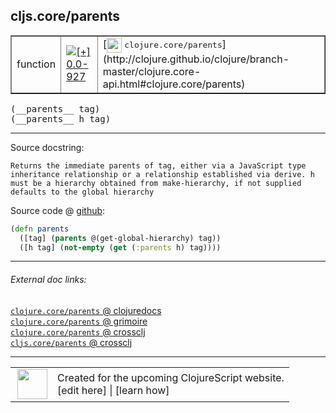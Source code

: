 ## cljs.core/parents



 <table border="1">
<tr>
<td>function</td>
<td><a href="https://github.com/cljsinfo/cljs-api-docs/tree/0.0-927"><img valign="middle" alt="[+] 0.0-927" title="Added in 0.0-927" src="https://img.shields.io/badge/+-0.0--927-lightgrey.svg"></a> </td>
<td>
[<img height="24px" valign="middle" src="http://i.imgur.com/1GjPKvB.png"> <samp>clojure.core/parents</samp>](http://clojure.github.io/clojure/branch-master/clojure.core-api.html#clojure.core/parents)
</td>
</tr>
</table>


 <samp>
(__parents__ tag)<br>
</samp>
 <samp>
(__parents__ h tag)<br>
</samp>

---





Source docstring:

```
Returns the immediate parents of tag, either via a JavaScript type
inheritance relationship or a relationship established via derive. h
must be a hierarchy obtained from make-hierarchy, if not supplied
defaults to the global hierarchy
```


Source code @ [github](https://github.com/clojure/clojurescript/blob/r2080/src/cljs/cljs/core.cljs#L7295-L7301):

```clj
(defn parents
  ([tag] (parents @(get-global-hierarchy) tag))
  ([h tag] (not-empty (get (:parents h) tag))))
```

<!--
Repo - tag - source tree - lines:

 <pre>
clojurescript @ r2080
└── src
    └── cljs
        └── cljs
            └── <ins>[core.cljs:7295-7301](https://github.com/clojure/clojurescript/blob/r2080/src/cljs/cljs/core.cljs#L7295-L7301)</ins>
</pre>

-->

---



###### External doc links:

[`clojure.core/parents` @ clojuredocs](http://clojuredocs.org/clojure.core/parents)<br>
[`clojure.core/parents` @ grimoire](http://conj.io/store/v1/org.clojure/clojure/1.7.0-beta3/clj/clojure.core/parents/)<br>
[`clojure.core/parents` @ crossclj](http://crossclj.info/fun/clojure.core/parents.html)<br>
[`cljs.core/parents` @ crossclj](http://crossclj.info/fun/cljs.core.cljs/parents.html)<br>

---

 <table>
<tr><td>
<img valign="middle" align="right" width="48px" src="http://i.imgur.com/Hi20huC.png">
</td><td>
Created for the upcoming ClojureScript website.<br>
[edit here] | [learn how]
</td></tr></table>

[edit here]:https://github.com/cljsinfo/cljs-api-docs/blob/master/cljsdoc/cljs.core_parents.cljsdoc
[learn how]:https://github.com/cljsinfo/cljs-api-docs/wiki/cljsdoc-files

<!--

This information was too distracting to show to readers, but I'll leave it
commented here since it is helpful to:

- pretty-print the data used to generate this document
- and show how to retrieve that data



The API data for this symbol:

```clj
{:ns "cljs.core",
 :name "parents",
 :signature ["[tag]" "[h tag]"],
 :history [["+" "0.0-927"]],
 :type "function",
 :full-name-encode "cljs.core_parents",
 :source {:code "(defn parents\n  ([tag] (parents @(get-global-hierarchy) tag))\n  ([h tag] (not-empty (get (:parents h) tag))))",
          :title "Source code",
          :repo "clojurescript",
          :tag "r2080",
          :filename "src/cljs/cljs/core.cljs",
          :lines [7295 7301]},
 :full-name "cljs.core/parents",
 :clj-symbol "clojure.core/parents",
 :docstring "Returns the immediate parents of tag, either via a JavaScript type\ninheritance relationship or a relationship established via derive. h\nmust be a hierarchy obtained from make-hierarchy, if not supplied\ndefaults to the global hierarchy"}

```

Retrieve the API data for this symbol:

```clj
;; from Clojure REPL
(require '[clojure.edn :as edn])
(-> (slurp "https://raw.githubusercontent.com/cljsinfo/cljs-api-docs/catalog/cljs-api.edn")
    (edn/read-string)
    (get-in [:symbols "cljs.core/parents"]))
```

-->
